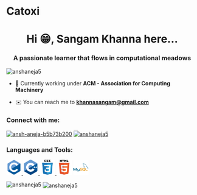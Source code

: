# Catoxi
<h1 align="center">Hi 😁, Sangam Khanna here...</h1>
<h3 align="center">A passionate learner that flows in computational meadows</h3>

<p align="left"> <img src="https://komarev.com/ghpvc/?username=anshaneja5&label=Profile%20views&color=0e75b6&style=flat" alt="anshaneja5" /> </p>

- 🏢 Currently working under **ACM - Association for Computing Machinery**

- ✉️ You can reach me to **khannasangam@gmail.com**

<h3 align="left">Connect with me:</h3>
<p align="left">
<a href="https://www.linkedin.com/in/khannasangam/" target="blank"><img align="center" src="https://raw.githubusercontent.com/rahuldkjain/github-profile-readme-generator/master/src/images/icons/Social/linked-in-alt.svg" alt="ansh-aneja-b5b73b200" height="30" width="40" /></a>
<a href="https://instagram.com/sangam__khanna" target="blank"><img align="center" src="https://raw.githubusercontent.com/rahuldkjain/github-profile-readme-generator/master/src/images/icons/Social/instagram.svg" alt="anshaneja5" height="30" width="40" /></a>
</p>

<h3 align="left">Languages and Tools:</h3>
<p align="left"> <a href="https://www.cprogramming.com/" target="_blank" rel="noreferrer"> <img src="https://raw.githubusercontent.com/devicons/devicon/master/icons/c/c-original.svg" alt="c" width="40" height="40"/> </a> <a href="https://www.w3schools.com/cpp/" target="_blank" rel="noreferrer"> <img src="https://raw.githubusercontent.com/devicons/devicon/master/icons/cplusplus/cplusplus-original.svg" alt="cplusplus" width="40" height="40"/> </a> <a href="https://www.w3schools.com/css/" target="_blank" rel="noreferrer"> <img src="https://raw.githubusercontent.com/devicons/devicon/master/icons/css3/css3-original-wordmark.svg" alt="css3" width="40" height="40"/> </a> <img src="https://raw.githubusercontent.com/devicons/devicon/master/icons/html5/html5-original-wordmark.svg" alt="html5" width="40" height="40"/> </a> <img src="https://raw.githubusercontent.com/devicons/devicon/master/icons/mysql/mysql-original-wordmark.svg" alt="mysql" width="40" height="40"/> </p>

<p><img align="left" src="https://github-readme-stats.vercel.app/api/top-langs?username=catoxiretreater&show_icons=true&locale=en&layout=compact" alt="anshaneja5" /></p>

<p>&nbsp;<img align="center" src="https://github-readme-stats.vercel.app/api?username=catoxiretreater&show_icons=true&locale=en" alt="anshaneja5" /></p>
